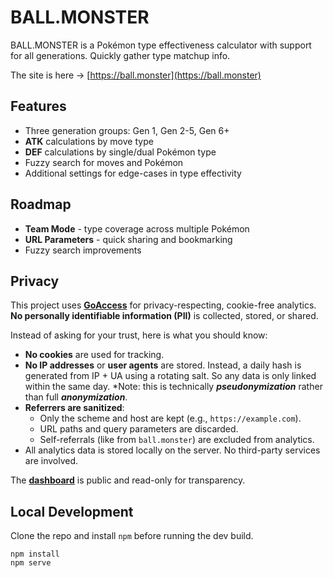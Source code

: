 # BALL.MONSTER

BALL.MONSTER is a Pokémon type effectiveness calculator with support for all generations. Quickly gather type matchup info.

The site is here → [https://ball.monster](https://ball.monster)

## Features
- Three generation groups: Gen 1, Gen 2-5, Gen 6+
- **ATK** calculations by move type
- **DEF** calculations by single/dual Pokémon type
- Fuzzy search for moves and Pokémon
- Additional settings for edge-cases in type effectivity

## Roadmap
- **Team Mode** - type coverage across multiple Pokémon
- **URL Parameters** - quick sharing and bookmarking
- Fuzzy search improvements

## Privacy
This project uses **[GoAccess](https://goaccess.io/)** for privacy-respecting, cookie-free analytics. **No personally identifiable information (PII)** is collected, stored, or shared.

Instead of asking for your trust, here is what you should know:
- **No cookies** are used for tracking.
- **No IP addresses** or **user agents** are stored. Instead, a daily hash is generated from IP + UA using a rotating salt. So any data is only linked within the same day. *Note: this is technically ***pseudonymization*** rather than full ***anonymization***.
- **Referrers are sanitized**:
  - Only the scheme and host are kept (e.g., `https://example.com`).
  - URL paths and query parameters are discarded.
  - Self-referrals (like from `ball.monster`) are excluded from analytics.
- All analytics data is stored locally on the server. No third-party services are involved.

The **[dashboard](https://dash.ball.monster)** is public and read-only for transparency.

## Local Development
Clone the repo and install `npm` before running the dev build.
```code
npm install
npm serve
```